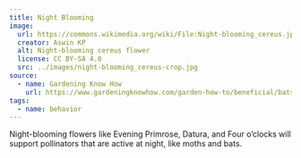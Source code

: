 ```yaml
---
title: Night Blooming
image:
  url: https://commons.wikimedia.org/wiki/File:Night-blooming_cereus.jpg
  creator: Aswin KP
  alt: Night-blooming cereus flower
  license: CC BY-SA 4.0
  src: ../images/night-blooming_cereus-crop.jpg
source:
  - name: Gardening Know How
    url: https://www.gardeningknowhow.com/garden-how-to/beneficial/bats-as-pollinators.htm
tags:
  - name: behavior
---
```

Night-blooming flowers like Evening Primrose, Datura, and Four o’clocks will support pollinators that are active at night, like moths and bats.
